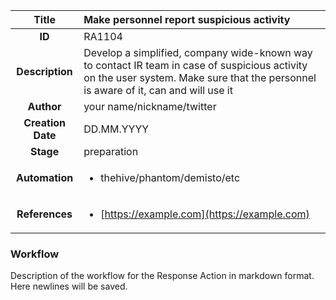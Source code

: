 | Title                       |  Make personnel report suspicious activity         |
|:---------------------------:|:--------------------|
| **ID**                      | RA1104            |
| **Description**             | Develop a simplified, company wide-known way to contact IR team in case of suspicious activity on the user system. Make sure that the personnel is aware of it, can and will use it   |
| **Author**                  | your name/nickname/twitter        |
| **Creation Date**           | DD.MM.YYYY |
| **Stage**                   | preparation         |
| **Automation** |<ul><li>thehive/phantom/demisto/etc</li></ul>|
| **References** |<ul><li>[https://example.com](https://example.com)</li></ul>|

### Workflow

Description of the workflow for the Response Action in markdown format.  
Here newlines will be saved.  
